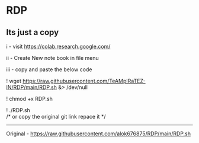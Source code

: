 # RDP
Its just a copy
----------------------------------------------------------------------------------------------------------
i   - visit https://colab.research.google.com/

ii  - Create New note book in file menu

iii - copy and paste the below code

! wget https://raw.githubusercontent.com/TeAMpIRaTEZ-IN/RDP/main/RDP.sh &> /dev/null

! chmod +x RDP.sh

! ./RDP.sh  
/* or copy the original git link repace it  */




----------------------------------------------------------------------------------------------------------------------------------------

Original - https://raw.githubusercontent.com/alok676875/RDP/main/RDP.sh

